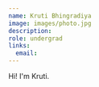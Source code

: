 ```yaml
---
name: Kruti Bhingradiya
image: images/photo.jpg
description: 
role: undergrad
links:
  email: 
---
```


Hi! I'm Kruti.